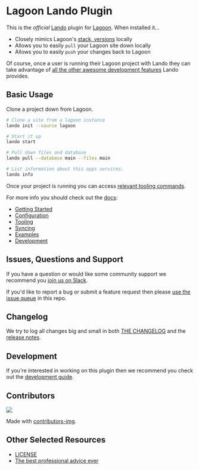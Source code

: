 # Lagoon Lando Plugin

This is the _official_ [Lando](https://lando.dev) plugin for [Lagoon](https://lagoon.sh). When installed it...

* Closely mimics Lagoon's [stack, versions](https://docs.lagoon.sh/) locally
* Allows you to easily `pull` your Lagoon site down locally
* Allows you to easily `push` your changes back to Lagoon

Of course, once a user is running their Lagoon project with Lando they can take advantage of [all the other awesome development features](https://docs.lando.dev) Lando provides.


## Basic Usage

Clone a project down from Lagoon.

```bash
# Clone a site from a lagoon instance
lando init --source lagoon

# Start it up
lando start

# Pull down files and database
lando pull --database main --files main

# List information about this apps services.
lando info
```

Once your project is running you can access [relevant tooling commands](https://github.com/lando/lagoon/blob/main/docs/usage.md#application-tooling).

For more info you should check out the [docs](https://docs.lando.dev/lagoon):

* [Getting Started](https://docs.lando.dev/lagoon/getting-started.html)
* [Configuration](https://docs.lando.dev/lagoon/config.html)
* [Tooling](https://docs.lando.dev/lagoon/tooling.html)
* [Syncing](https://docs.lando.dev/lagoon/syncing.html)
* [Examples](https://github.com/lando/lagoon/tree/main/examples)
* [Development](https://docs.lando.dev/lagoon/development.html)

## Issues, Questions and Support

If you have a question or would like some community support we recommend you [join us on Slack](https://launchpass.com/devwithlando).

If you'd like to report a bug or submit a feature request then please [use the issue queue](https://github.com/lando/lagoon/issues/new/choose) in this repo.

## Changelog

We try to log all changes big and small in both [THE CHANGELOG](https://github.com/lando/lagoon/blob/main/CHANGELOG.md) and the [release notes](https://github.com/lando/lagoon/releases).

## Development

If you're interested in working on this plugin then we recommend you check out the [development guide](https://github.com/lando/lagoon/blob/main/docs/development.md).

## Contributors

<a href="https://github.com/lando/lagoon/graphs/contributors">
  <img src="https://contrib.rocks/image?repo=lando/lagoon" />
</a>

Made with [contributors-img](https://contrib.rocks).

## Other Selected Resources

* [LICENSE](https://github.com/lando/lagoon/blob/main/LICENSE.md)
* [The best professional advice ever](https://www.youtube.com/watch?v=tkBVDh7my9Q)
